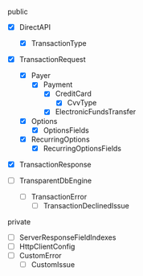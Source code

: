 public

- [x] DirectAPI

  - [x] TransactionType

- [x] TransactionRequest

  - [x] Payer
    - [x] Payment
      - [x] CreditCard
        - [x] CvvType
      - [x] ElectronicFundsTransfer
  - [x] Options
    - [x] OptionsFields
  - [x] RecurringOptions
    - [x] RecurringOptionsFields

- [x] TransactionResponse

- [ ] TransparentDbEngine
  - [ ] TransactionError
    - [ ] TransactionDeclinedIssue

private

- [ ] ServerResponseFieldIndexes
- [ ] HttpClientConfig
- [ ] CustomError
  - [ ] CustomIssue
